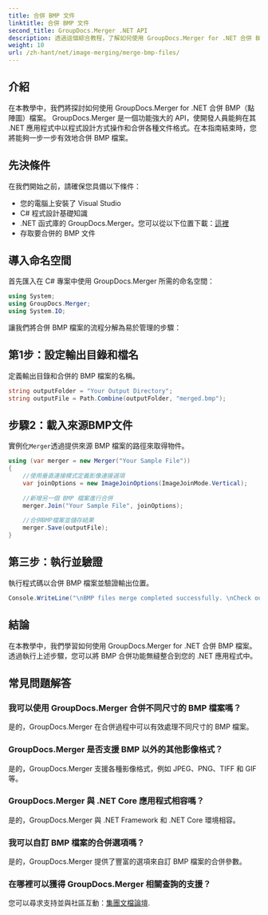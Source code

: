 ```yaml
---
title: 合併 BMP 文件
linktitle: 合併 BMP 文件
second_title: GroupDocs.Merger .NET API
description: 透過這個綜合教程，了解如何使用 GroupDocs.Merger for .NET 合併 BMP 檔案。高效開發您的 .NET 應用程式。
weight: 10
url: /zh-hant/net/image-merging/merge-bmp-files/
---
```

## 介紹
在本教學中，我們將探討如何使用 GroupDocs.Merger for .NET 合併 BMP（點陣圖）檔案。 GroupDocs.Merger 是一個功能強大的 API，使開發人員能夠在其 .NET 應用程式中以程式設計方式操作和合併各種文件格式。在本指南結束時，您將能夠一步一步有效地合併 BMP 檔案。
## 先決條件
在我們開始之前，請確保您具備以下條件：
- 您的電腦上安裝了 Visual Studio
- C# 程式設計基礎知識
-  .NET 函式庫的 GroupDocs.Merger。您可以從以下位置下載：[這裡](https://releases.groupdocs.com/merger/net/)
- 存取要合併的 BMP 文件
## 導入命名空間
首先匯入在 C# 專案中使用 GroupDocs.Merger 所需的命名空間：
```csharp
using System; 
using GroupDocs.Merger;
using System.IO;
```
讓我們將合併 BMP 檔案的流程分解為易於管理的步驟：
## 第1步：設定輸出目錄和檔名
定義輸出目錄和合併的 BMP 檔案的名稱。
```csharp
string outputFolder = "Your Output Directory";
string outputFile = Path.Combine(outputFolder, "merged.bmp");
```
## 步驟2：載入來源BMP文件
實例化`Merger`透過提供來源 BMP 檔案的路徑來取得物件。
```csharp
using (var merger = new Merger("Your Sample File"))
{
    //使用垂直連接模式定義影像連接選項
    var joinOptions = new ImageJoinOptions(ImageJoinMode.Vertical);
    
    //新增另一個 BMP 檔案進行合併
    merger.Join("Your Sample File", joinOptions);
    
    //合併BMP檔案並儲存結果
    merger.Save(outputFile);
}
```
## 第三步：執行並驗證
執行程式碼以合併 BMP 檔案並驗證輸出位置。
```csharp
Console.WriteLine("\nBMP files merge completed successfully. \nCheck output in {0}", outputFolder);
```
## 結論
在本教學中，我們學習如何使用 GroupDocs.Merger for .NET 合併 BMP 檔案。透過執行上述步驟，您可以將 BMP 合併功能無縫整合到您的 .NET 應用程式中。

## 常見問題解答
### 我可以使用 GroupDocs.Merger 合併不同尺寸的 BMP 檔案嗎？
是的，GroupDocs.Merger 在合併過程中可以有效處理不同尺寸的 BMP 檔案。
### GroupDocs.Merger 是否支援 BMP 以外的其他影像格式？
是的，GroupDocs.Merger 支援各種影像格式，例如 JPEG、PNG、TIFF 和 GIF 等。
### GroupDocs.Merger 與 .NET Core 應用程式相容嗎？
是的，GroupDocs.Merger 與 .NET Framework 和 .NET Core 環境相容。
### 我可以自訂 BMP 檔案的合併選項嗎？
是的，GroupDocs.Merger 提供了豐富的選項來自訂 BMP 檔案的合併參數。
### 在哪裡可以獲得 GroupDocs.Merger 相關查詢的支援？
您可以尋求支持並與社區互動：[集團文檔論壇](https://forum.groupdocs.com/c/merger/32).